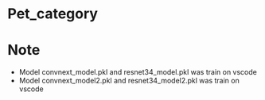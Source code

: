 # Pet_category

# Note
- Model convnext_model.pkl and resnet34_model.pkl was train on vscode
- Model convnext_model2.pkl and resnet34_model2.pkl was train on vscode

